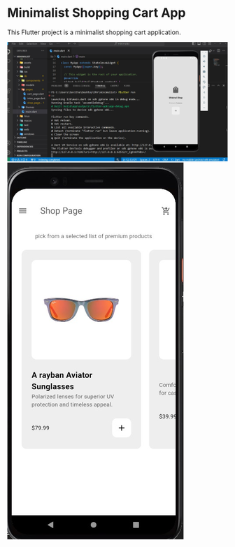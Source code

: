 # Minimalist Shopping Cart App

This Flutter project is a minimalist shopping cart application.

![Shopping Cart Screenshot](home.jpg)
![Shopping Cart Screenshot](shop.jpg)